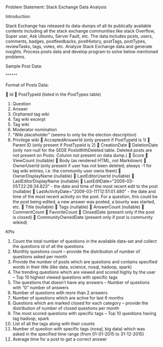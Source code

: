 Problem Statement: Stack Exchange Data Analysis

Introduction:

Stack Exchange has released its data-dumps of all its publically available contents including all the 
stack exchange communities like stack Overflow, Super user, Ask Ubuntu, Server Fault, etc. The data 
includes posts, users, comments, badges, postfeedbacks, postHistory, postTags, postTypes, reviewTasks, 
tags, votes, etc. Analyze Stack Exchange data and generate insights. Process posts data and develop 
program to solve below mentioned problems.

Sample Post Data:

"""<row Id="41" PostTypeId="1" AcceptedAnswerId="44" CreationDate="2014-05-14T11:15:40.907" Score="28" 
ViewCount="1897" Body="&lt;p&gt;R has many libraries which are aimed at Data Analysis (e.g. JAGS, BUGS, ARULES etc..),and is mentioned in popular textbooks such as: J.Krusche, Doing Bayesian Data Analysis; B.Lantz, &quot;Machine Learning with R&quot;.&lt;/p&gt;&#xA;&#xA;&lt;p&gt;I've seen a guideline of 5TB for a dataset to be considered as Big Data.&lt;/p&gt;&#xA;&#xA;&lt;p&gt;My question is: Is R suitable for the amount of Data typically seen in Big Data problems? &#xA;Are there strategies to be employed when using R with this size of dataset?&lt;/p&gt;&#xA;" OwnerUserId="136" LastEditorUserId="118" LastEditDate="2014-05-14T13:06:28.407" LastActivityDate="2015-04-12T05:00:23.663" Title="Is the R language suitable for Big Data" Tags="&lt;bigdata&gt;&lt;r&gt;" AnswerCount="8" CommentCount="1" FavoriteCount="13" />"""


Format of Posts Data:

 Id
 PostTypeId (listed in the PostTypes table)
 1. Question
 2. Answer
 3. Orphaned tag wiki
 4. Tag wiki excerpt
 5. Tag wiki
 6. Moderator nomination
 7. “Wiki placeholder” (seems to only be the election description)
 8. Privilege wiki
 AcceptedAnswerId (only present if PostTypeId is 1)
 Parent ID (only present if PostTypeId is 2)
 CreationDate
 DeletionDate (only non-null for the SEDE PostsWithDeleted table. Deleted posts are not present on Posts. Column not present on data dump.)
 Score
 ViewCount (nullable)
 Body (as rendered HTML, not Markdown)
 OwnerUserId (only present if user has not been deleted; always -1 for tag wiki entries, i.e. the community user owns them)
 OwnerDisplayName (nullable)
 LastEditorUserId (nullable)
 LastEditorDisplayName (nullable)
 LastEditDate="2009-03-05T22:28:34.823" - the date and time of the most recent edit to the post (nullable)
 LastActivityDate="2009-03-11T12:51:01.480" - the date and time of the most recent activity on the post. For a question, this could be the post being edited, a new answer was posted, a bounty was started, etc.
 Title (nullable)
 Tags (nullable)
 AnswerCount (nullable)
 CommentCount
 FavoriteCount
 ClosedDate (present only if the post is closed)
 CommunityOwnedDate (present only if post is community wikied)

KPIs
1. Count the total number of questions in the available data-set and collect the questions id of all the questions
2. Monthly questions count – provide the distribution of number of questions asked per month
3. Provide the number of posts which are questions and contains specified words in their title (like data, science, nosql, hadoop, spark)
4. The trending questions which are viewed and scored highly by the user – Top 10 highest viewed questions with specific tags
5. The questions that doesn’t have any answers – Number of questions with “0” number of answers
6. Number of questions with more than 2 answers
7. Number of questions which are active for last 6 months
8. Questions which are marked closed for each category – provide the distribution of number of closed questions per month
9. The most scored questions with specific tags – Top 10 questions having tag hadoop, spark
10. List of all the tags along with their counts
11. Number of question with specific tags (nosql, big data) which was asked in the specified time range (from 01-01-2015 to 31-12-2015)
12. Average time for a post to get a correct answer
